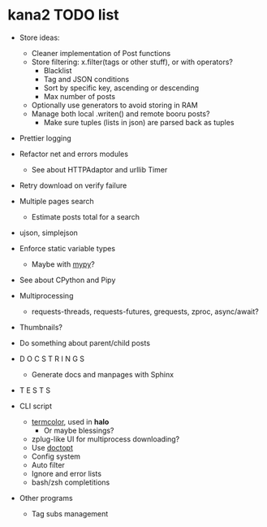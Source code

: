 # kana2 TODO list

- Store ideas:
  - Cleaner implementation of Post functions
  - Store filtering: x.filter(tags or other stuff), or with operators?
    - Blacklist
    - Tag and JSON conditions
    - Sort by specific key, ascending or descending
    - Max number of posts
  - Optionally use generators to avoid storing in RAM
  - Manage both local .writen() and remote booru posts?
    - Make sure tuples (lists in json) are parsed back as tuples     

- Prettier logging

- Refactor net and errors modules
    - See about HTTPAdaptor and urllib Timer
- Retry download on verify failure

- Multiple pages search
  - Estimate posts total for a search

- ujson, simplejson
- Enforce static variable types
  - Maybe with [mypy](https://github.com/python/mypy)?
- See about CPython and Pipy

- Multiprocessing
  - requests-threads, requests-futures, grequests, zproc, async/await?

- Thumbnails?

- Do something about parent/child posts

- D O C S T R I N G S
    - Generate docs and manpages with Sphinx
- T E S T S

- CLI script
    - [termcolor](https://pypi.python.org/pypi/termcolor), used in **halo**
      - Or maybe blessings?
    - zplug-like UI for multiprocess downloading?
    - Use [doctopt](https://docopt.readthedocs.io/en/latest/)
    - Config system
    - Auto filter
    - Ignore and error lists
    - bash/zsh completitions

- Other programs
    - Tag subs management
